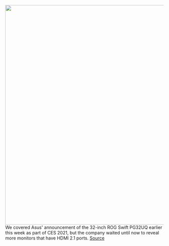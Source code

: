 <img src='https://cdn.vox-cdn.com/thumbor/tdI6p2QTUWRK81VUL1Ym2Yy4WVM=/0x0:2040x1360/1200x800/filters:focal(857x517:1183x843)/cdn.vox-cdn.com/uploads/chorus_image/image/68662314/asusxg43uq.0.jpg' width='700px' /><br/>
We covered Asus' announcement of the 32-inch ROG Swift PG32UQ earlier this week as part of CES 2021, but the company waited until now to reveal more monitors that have HDMI 2.1 ports.
<a href='https://www.theverge.com/2021/1/13/22228859/asus-gaming-monitor-refresh-rate-hdmi-21-ces-2021-rog-strix-swift-4k'> Source <a/>